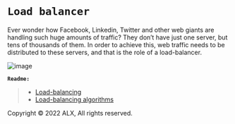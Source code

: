 # **`Load balancer`**  

Ever wonder how Facebook, Linkedin, Twitter and other web giants are handling such huge amounts of traffic? They don’t have just one server, but tens of thousands of them. In order to achieve this, web traffic needs to be distributed to these servers, and that is the role of a load-balancer.

![image](https://user-images.githubusercontent.com/95404943/192280089-55863531-f6b1-442f-8d7a-29b0a7ff7331.png)

**`Readme:`**

> - [Load-balancing](https://www.thegeekstuff.com/2016/01/load-balancer-intro/)  
> - [Load-balancing algorithms](https://community.f5.com/t5/technical-articles/intro-to-load-balancing-for-developers-ndash-the-algorithms/ta-p/273759)  

Copyright © 2022 ALX, All rights reserved.
